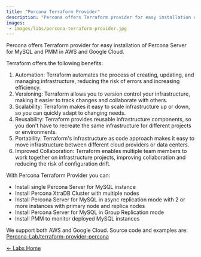 ```yaml
---
title: "Percona Terraform Provider"
description: "Percona offers Terraform provider for easy installation of Percona Server for MySQL and PMM in AWS and Google Cloud. You can install single Percona Server for MySQL instance or in async replication mode with 2 or more instances, use Group Replication and much more! "
images:
 - images/labs/percona-terraform-provider.jpg
---
```


Percona offers Terraform provider for easy installation of Percona Server for MySQL and PMM in AWS and Google Cloud.

Terraform offers the following benefits:

1. Automation: Terraform automates the process of creating, updating, and managing infrastructure, reducing the risk of errors and increasing efficiency.
2. Versioning: Terraform allows you to version control your infrastructure, making it easier to track changes and collaborate with others.
3. Scalability: Terraform makes it easy to scale infrastructure up or down, so you can quickly adapt to changing needs.
4. Reusability: Terraform provides reusable infrastructure components, so you don't have to recreate the same infrastructure for different projects or environments.
5. Portability: Terraform's infrastructure as code approach makes it easy to move infrastructure between different cloud providers or data centers.
6. Improved Collaboration: Terraform enables multiple team members to work together on infrastructure projects, improving collaboration and reducing the risk of configuration drift.

With Percona Terraform Provider you can:

* Install single Percona Server for MySQL instance
* Install Percona XtraDB Cluster with multiple nodes
* Install Percona Server for MySQL in async replication mode with 2 or more instances with primary node and replica nodes
* Install Percona Server for MySQL in Group Replication mode 
* Install PMM to monitor deployed MySQL instances

We support both AWS and Google Cloud.
Source code and examples are:
[Percona-Lab/terraform-provider-percona](https://github.com/Percona-Lab/terraform-provider-percona)

[← Labs Home](/labs/)